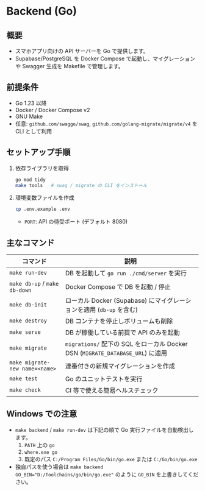 ﻿# Backend (Go)

## 概要

- スマホアプリ向けの API サーバーを Go で提供します。
- Supabase/PostgreSQL を Docker Compose で起動し、マイグレーションや Swagger 生成を Makefile で管理します。

## 前提条件

- Go 1.23 以降
- Docker / Docker Compose v2
- GNU Make
- 任意: `github.com/swaggo/swag`, `github.com/golang-migrate/migrate/v4` を CLI として利用

## セットアップ手順

1. 依存ライブラリを取得

   ```bash
   go mod tidy
   make tools   # swag / migrate の CLI をインストール
   ```

2. 環境変数ファイルを作成

   ```bash
   cp .env.example .env
   ```

   - `PORT`: API の待受ポート (デフォルト 8080)

## 主なコマンド

| コマンド | 説明 |
| --- | --- |
| `make run-dev` | DB を起動して `go run ./cmd/server` を実行 |
| `make db-up` / `make db-down` | Docker Compose で DB を起動 / 停止 |
| `make db-init` | ローカル Docker (Supabase) にマイグレーションを適用 (`db-up` を含む) |
| `make destroy` | DB コンテナを停止しボリュームも削除 |
| `make serve` | DB が稼働している前提で API のみを起動 |
| `make migrate` | `migrations/` 配下の SQL をローカル Docker DSN (`MIGRATE_DATABASE_URL`) に適用 |
| `make migrate-new name=<name>` | 連番付きの新規マイグレーションを作成 |
| `make test` | Go のユニットテストを実行 |
| `make check` | CI 等で使える簡易ヘルスチェック |

## Windows での注意

- `make backend` / `make run-dev` は下記の順で Go 実行ファイルを自動検出します。
  1. `PATH` 上の `go`
  2. `where.exe go`
  3. 既定のパス `C:/Program Files/Go/bin/go.exe` または `C:/Go/bin/go.exe`
- 独自パスを使う場合は `make backend GO_BIN="D:/Toolchains/go/bin/go.exe"` のように `GO_BIN` を上書きしてください。
